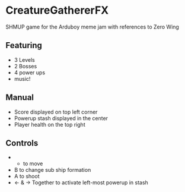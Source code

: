 # CreatureGathererFX
SHMUP game for the Arduboy meme jam with references to Zero Wing

## Featuring
- 3 Levels
- 2 Bosses
- 4 power ups
- music!

## Manual
- Score displayed on top left corner
- Powerup stash displayed in the center
- Player health on the top right

## Controls
- + to move
- B to change sub ship formation
- A to shoot
- <- & -> Together to activate left-most powerup in stash 